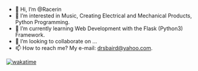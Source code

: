 - 👋 Hi, I’m @Racerin
- 👀 I’m interested in Music, Creating Electrical and Mechanical Products, Python Programming.
- 🌱 I’m currently learning Web Development with the Flask (Python3) Framework.
- 💞️ I’m looking to collaborate on ...
- 📫 How to reach me? My e-mail: drsbaird@yahoo.com.

<!---
Racerin/Racerin is a ✨ special ✨ repository because its `README.md` (this file) appears on your GitHub profile.
You can click the Preview link to take a look at your changes.
--->

[![wakatime](https://wakatime.com/badge/user/77294c93-133c-4a60-a9e1-b40541149f0c.svg)](https://wakatime.com/@77294c93-133c-4a60-a9e1-b40541149f0c)
